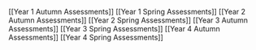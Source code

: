[[Year 1 Autumn Assessments]]
[[Year 1 Spring Assessments]]
[[Year 2 Autumn Assessments]]
[[Year 2 Spring Assessments]]
[[Year 3 Autumn Assessments]]
[[Year 3 Spring Assessments]]
[[Year 4 Autumn Assessments]]
[[Year 4 Spring Assessments]]